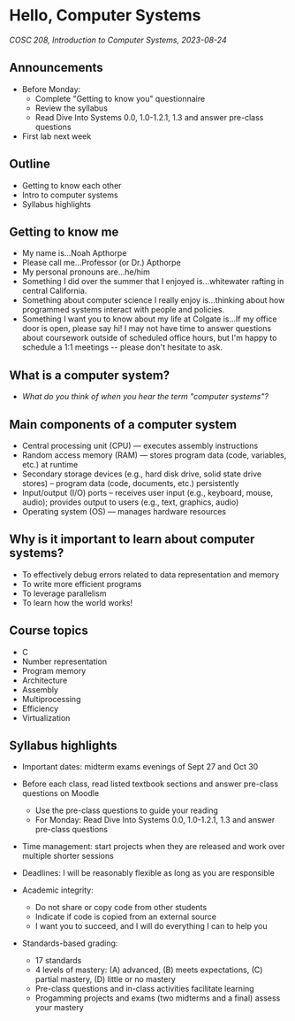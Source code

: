 # Hello, Computer Systems
_COSC 208, Introduction to Computer Systems, 2023-08-24_

## Announcements
* Before Monday:
    * Complete "Getting to know you" questionnaire
    * Review the syllabus
    * Read Dive Into Systems 0.0, 1.0-1.2.1, 1.3 and answer pre-class questions
* First lab next week

## Outline
* Getting to know each other
* Intro to computer systems
* Syllabus highlights

## Getting to know me
* My name is...Noah Apthorpe
* Please call me...Professor (or Dr.) Apthorpe
* My personal pronouns are...he/him
* Something I did over the summer that I enjoyed is...whitewater rafting in central California.
* Something about computer science I really enjoy is...thinking about how programmed systems interact with people and policies.
* Something I want you to know about my life at Colgate is...If my office door is open, please say hi! I may not have time to answer questions about coursework outside of scheduled office hours, but I'm happy to schedule a 1:1 meetings -- please don't hesitate to ask.

## What is a computer system?
* _What do you think of when you hear the term "computer systems"?_

## Main components of a computer system
* Central processing unit (CPU) — executes assembly instructions
* Random access memory (RAM) — stores program data (code, variables, etc.) at runtime
* Secondary storage devices (e.g., hard disk drive, solid state drive stores) – program data (code, documents, etc.) persistently
* Input/output (I/O) ports – receives user input (e.g., keyboard, mouse, audio); provides output to users (e.g., text, graphics, audio)
* Operating system (OS) — manages hardware resources

## Why is it important to learn about computer systems?
* To effectively debug errors related to data representation and memory
* To write more efficient programs
* To leverage parallelism
* To learn how the world works!

## Course topics
* C
* Number representation
* Program memory
* Architecture
* Assembly
* Multiprocessing
* Efficiency
* Virtualization

## Syllabus highlights
* Important dates: midterm exams evenings of Sept 27 and Oct 30
* Before each class, read listed textbook sections and answer pre-class questions on Moodle
    * Use the pre-class questions to guide your reading
    * For Monday: Read Dive Into Systems 0.0, 1.0-1.2.1, 1.3 and answer pre-class questions
* Time management: start projects when they are released and work over multiple shorter sessions
* Deadlines: I will be reasonably flexible as long as you are responsible

* Academic integrity: 
    * Do not share or copy code from other students
    * Indicate if code is copied from an external source
    * I want you to succeed, and I will do everything I can to help you
* Standards-based grading:
    * 17 standards
    * 4 levels of mastery: (A) advanced, (B) meets expectations, (C) partial mastery, (D) little or no mastery
    * Pre-class questions and in-class activities facilitate learning
    * Progamming projects and exams (two midterms and a final) assess your mastery

